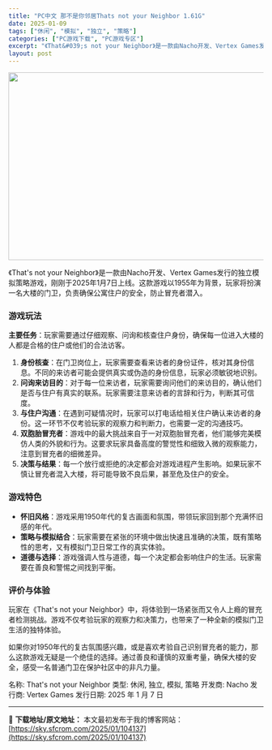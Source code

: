 ```yaml
---
title: "PC中文 那不是你邻居Thats not your Neighbor 1.61G"
date: 2025-01-09
tags: ["休闲", "模拟", "独立", "策略"]
categories: ["PC游戏下载", "PC游戏专区"]
excerpt: "《That&#039;s not your Neighbor》是一款由Nacho开发、Vertex Games发行的独立模拟策略游戏，刚刚于2025年1月7日上线。这款游戏以1955年为背景，玩家将扮演一名大楼的门卫，负责确保公寓住户的安全，防止冒充者潜入。 游戏玩法 主要任务：玩家需要通过仔细观察、问询和核&hellip;"
layout: post
---
```


<img class="aligncenter size-full wp-image-104138" src="https://sky.sfcrom.com/wp-content/uploads/2025/01/2025010901553542.webp" alt="" width="660" height="370" />

《That's not your Neighbor》是一款由Nacho开发、Vertex Games发行的独立模拟策略游戏，刚刚于2025年1月7日上线。这款游戏以1955年为背景，玩家将扮演一名大楼的门卫，负责确保公寓住户的安全，防止冒充者潜入。
<h3>游戏玩法</h3>
<strong>主要任务</strong>：玩家需要通过仔细观察、问询和核查住户身份，确保每一位进入大楼的人都是合格的住户或他们的合法访客。
<ol>
 	<li><strong>身份核查</strong>：在门卫岗位上，玩家需要查看来访者的身份证件，核对其身份信息。不同的来访者可能会提供真实或伪造的身份信息，玩家必须敏锐地识别。</li>
 	<li><strong>问询来访目的</strong>：对于每一位来访者，玩家需要询问他们的来访目的，确认他们是否与住户有真实的联系。玩家需要注意来访者的言辞和行为，判断其可信度。</li>
 	<li><strong>与住户沟通</strong>：在遇到可疑情况时，玩家可以打电话给相关住户确认来访者的身份。这一环节不仅考验玩家的观察力和判断力，也需要一定的沟通技巧。</li>
 	<li><strong>双胞胎冒充者</strong>：游戏中的最大挑战来自于一对双胞胎冒充者，他们能够完美模仿人类的外貌和行为。这要求玩家具备高度的警觉性和细致入微的观察能力，注意到冒充者的细微差异。</li>
 	<li><strong>决策与结果</strong>：每一个放行或拒绝的决定都会对游戏进程产生影响。如果玩家不慎让冒充者混入大楼，将可能导致不良后果，甚至危及住户的安全。</li>
</ol>
<h3>游戏特色</h3>
<ul>
 	<li><strong>怀旧风格</strong>：游戏采用1950年代的复古画面和氛围，带领玩家回到那个充满怀旧感的年代。</li>
 	<li><strong>策略与模拟结合</strong>：玩家需要在紧张的环境中做出快速且准确的决策，既有策略性的思考，又有模拟门卫日常工作的真实体验。</li>
 	<li><strong>道德与选择</strong>：游戏强调人性与道德，每一个决定都会影响住户的生活。玩家需要在善良和警惕之间找到平衡。</li>
</ul>
<h3>评价与体验</h3>
玩家在《That's not your Neighbor》中，将体验到一场紧张而又令人上瘾的冒充者检测挑战。游戏不仅考验玩家的观察力和决策力，也带来了一种全新的模拟门卫生活的独特体验。

如果你对1950年代的复古氛围感兴趣，或是喜欢考验自己识别冒充者的能力，那么这款游戏无疑是一个绝佳的选择。通过善良和谨慎的双重考量，确保大楼的安全，感受一名普通门卫在保护社区中的非凡力量。

名称: That's not your Neighbor
类型: 休闲, 独立, 模拟, 策略
开发商: Nacho
发行商: Vertex Games
发行日期: 2025 年 1 月 7 日

---
📖 **下载地址/原文地址：** 本文最初发布于我的博客网站：[https://sky.sfcrom.com/2025/01/104137](https://sky.sfcrom.com/2025/01/104137)
